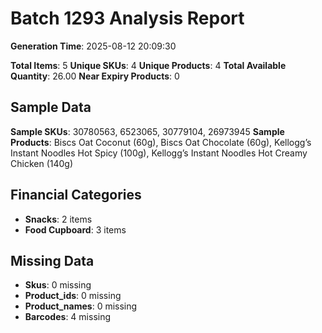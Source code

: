 # Batch 1293 Analysis Report

**Generation Time**: 2025-08-12 20:09:30

**Total Items**: 5
**Unique SKUs**: 4
**Unique Products**: 4
**Total Available Quantity**: 26.00
**Near Expiry Products**: 0

## Sample Data
**Sample SKUs**: 30780563, 6523065, 30779104, 26973945
**Sample Products**: Biscs Oat Coconut (60g), Biscs Oat Chocolate (60g), Kellogg’s Instant Noodles Hot Spicy (100g), Kellogg’s Instant Noodles Hot Creamy Chicken (140g)

## Financial Categories
- **Snacks**: 2 items
- **Food Cupboard**: 3 items

## Missing Data
- **Skus**: 0 missing
- **Product_ids**: 0 missing
- **Product_names**: 0 missing
- **Barcodes**: 4 missing
